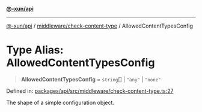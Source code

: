 [**@-xun/api**](../../../README.md)

***

[@-xun/api](../../../README.md) / [middleware/check-content-type](../README.md) / AllowedContentTypesConfig

# Type Alias: AllowedContentTypesConfig

> **AllowedContentTypesConfig** = `string`[] \| `"any"` \| `"none"`

Defined in: [packages/api/src/middleware/check-content-type.ts:27](https://github.com/Xunnamius/api-utils/blob/1f0c4ddbfee87314a3a69fe0605abddd045878f2/packages/api/src/middleware/check-content-type.ts#L27)

The shape of a simple configuration object.
